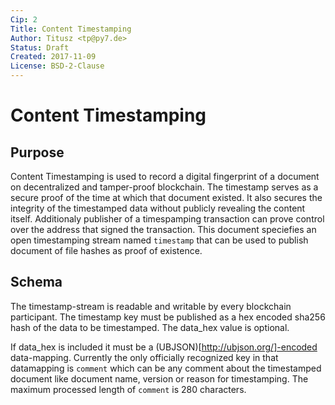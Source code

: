 ```yaml
---
Cip: 2
Title: Content Timestamping
Author: Titusz <tp@py7.de>
Status: Draft
Created: 2017-11-09
License: BSD-2-Clause
---
```


# Content Timestamping

## Purpose

Content Timestamping is used to record a digital fingerprint of a document on 
decentralized and tamper-proof blockchain. The timestamp serves as a secure 
proof of the time at which that document existed. It also secures the
integrity of the timestamped data without publicly revealing the content
itself. Additionaly publisher of a timespamping transaction can prove control
over the address that signed the transaction. This document speciefies an
open timestamping stream named `timestamp` that can be used to publish
document of file hashes as proof of existence.

## Schema

The timestamp-stream is readable and writable by every blockchain participant.
The timestamp key must be published as a hex encoded sha256 hash of the data
to be timestamped. The data_hex value is optional.

If data_hex is included it must be a (UBJSON)[http://ubjson.org/]-encoded
data-mapping. Currently the only officially recognized key in that 
datamapping is `comment` which can be any comment about the timestamped 
document like document name, version or reason for timestamping. 
The maximum processed length of `comment` is 280 characters.

